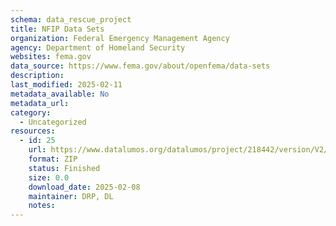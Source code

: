 ```yaml
---
schema: data_rescue_project 
title: NFIP Data Sets
organization: Federal Emergency Management Agency
agency: Department of Homeland Security
websites: fema.gov
data_source: https://www.fema.gov/about/openfema/data-sets
description: 
last_modified: 2025-02-11
metadata_available: No
metadata_url: 
category:
  - Uncategorized
resources:
  - id: 25
    url: https://www.datalumos.org/datalumos/project/218442/version/V2/view
    format: ZIP
    status: Finished
    size: 0.0
    download_date: 2025-02-08
    maintainer: DRP, DL
    notes: 
---
```


